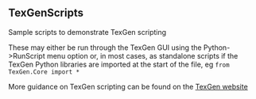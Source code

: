 ## TexGenScripts
Sample scripts to demonstrate TexGen scripting

These may either be run through the TexGen GUI using the Python->RunScript menu option or, in most cases, 
as standalone scripts if the TexGen Python libraries are imported at the start of the file, eg
`from TexGen.Core import *`

More guidance on TexGen scripting can be found on the [TexGen website](http://texgen.sourceforge.net/index.php/Scripting_Guide)
